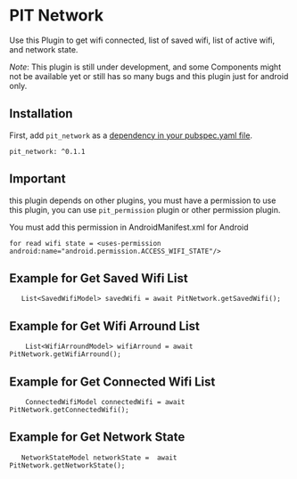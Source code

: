 # PIT Network

Use this Plugin to get wifi connected, list of saved wifi, list of active wifi, and network state.

*Note*: This plugin is still under development, and some Components might not be available yet or still has so many bugs and this plugin just for android only.

## Installation

First, add `pit_network` as a [dependency in your pubspec.yaml file](https://flutter.io/platform-plugins/).

```
pit_network: ^0.1.1
```

## Important

this plugin depends on other plugins, you must have a permission to use this plugin, you can use `pit_permission` plugin or other permission plugin.

You must add this permission in AndroidManifest.xml for Android

```
for read wifi state = <uses-permission android:name="android.permission.ACCESS_WIFI_STATE"/>
```

## Example for Get Saved Wifi List
```
   List<SavedWifiModel> savedWifi = await PitNetwork.getSavedWifi();
```
## Example for Get Wifi Arround List
```
    List<WifiArroundModel> wifiArround = await PitNetwork.getWifiArround();
```
## Example for Get Connected Wifi List
```
    ConnectedWifiModel connectedWifi = await PitNetwork.getConnectedWifi();
```
## Example for Get Network State
```
   NetworkStateModel networkState =  await PitNetwork.getNetworkState();
```
